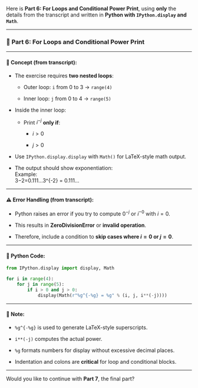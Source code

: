 Here is **Part 6: For Loops and Conditional Power Print**, using **only** the details from the transcript and written in **Python with `IPython.display` and `Math`**.

---

### 🔁 **Part 6: For Loops and Conditional Power Print**

---

#### 🧠 Concept (from transcript):

- The exercise requires **two nested loops**:
    
    - Outer loop: `i` from 0 to 3 → `range(4)`
        
    - Inner loop: `j` from 0 to 4 → `range(5)`
        
- Inside the inner loop:
    
    - Print $i^{-j}$ **only if**:
        
        - $i > 0$
            
        - $j > 0$
            
- Use `IPython.display.display` with `Math()` for LaTeX-style math output.
    
- The output should show exponentiation:  
    Example:  
    3−2=0.111...3^{-2} = 0.111...
    

---

#### ⚠️ Error Handling (from transcript):

- Python raises an error if you try to compute $0^{-j}$ or $i^{-0}$ with $i = 0$.
    
- This results in **ZeroDivisionError** or **invalid operation**.
    
- Therefore, include a condition to **skip cases where $i = 0$ or $j = 0$**.
    

---

#### 🧪 Python Code:

```python
from IPython.display import display, Math

for i in range(4):
    for j in range(5):
        if i > 0 and j > 0:
            display(Math(r"%g^{-%g} = %g" % (i, j, i**(-j))))
```

---

#### 🔎 Note:

- `%g^{-%g}` is used to generate LaTeX-style superscripts.
    
- `i**(-j)` computes the actual power.
    
- `%g` formats numbers for display without excessive decimal places.
    
- Indentation and colons are **critical** for loop and conditional blocks.
    

---

Would you like to continue with **Part 7**, the final part?